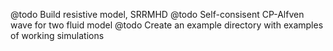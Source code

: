 @todo Build resistive model, SRRMHD
@todo Self-consisent CP-Alfven wave for two fluid model
@todo Create an example directory with examples of working simulations  
